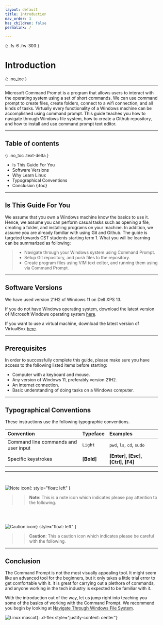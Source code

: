 ```yaml
---
layout: default
title: Introduction
nav_order: 1
has_children: false
permalink: /

---
```


{: .fs-6 .fw-300 }

# Introduction
{: .no_toc }

---

Microsoft Command Prompt is a program that allows users to interact with the operating system using a set of short commands. We can use command prompt to create files, create folders, connect to a wifi connection, and all kinds of tasks. Virtually every functionality of a Windows machine can be accomplished using command prompt. This guide teaches you how to navigate through Windows file system, how to create a Github repository, and how to install and use command prompt text editor. 

---

## Table of contents
{: .no_toc .text-delta }
* Is This Guide For You
* Software Versions
* Why Learn Linux
* Typographical Conventions
* Conclusion
{:toc}

---

## Is This Guide For You

We assume that you own a Windows machine know the basics to use it. Hence, we assume you can perform casual tasks such as opening a file, creating a folder, and installing programs on your machine. In addition, we assume you are already familiar with using Git and Github. The guide is targeted towards CST students starting term 1. What you will be learning can be summarized as following:

>* Navigate through your Windows system using Command Prompt.
>* Setup Git repository, and push files to the repository.
>* Create program files using VIM text editor, and running them using via Command Prompt.

---

## Software Versions

We have used version 21H2 of Windows 11 on Dell XPS 13. 

If you do not have Windows operating system, download the latest version of Microsoft Windows operating system [here](https://www.microsoft.com/en-ca/software-download/windows11). 

If you want to use a virtual machine, download the latest version of VirtualBox [here](https://developer.microsoft.com/en-us/windows/downloads/virtual-machines/).

---

## Prerequisites

In order to successfully complete this guide, please make sure you have access to the following listed items before starting:

* Computer with a keyboard and mouse.
* Any version of Windows 11, preferably version 21H2.
* An internet connection.
* Basic understanding of doing tasks on a Windows computer.

---

## Typographical Conventions

These instructions use the following typographic conventions.

| Convention                           | Typeface      | Examples                                         |
| :----                                | :----         | :----                                            |
| Command line commands and user input |   ```Light``` |     ```pwd```, ```ls```, ```cd```, ```sudo```    |
| Specific keystrokes                  |   **[Bold]**  |     **[Enter]**, **[Esc]**, **[Ctrl]**, **[F4]** |

---
<br/>

![Note icon](https://github.com/dl90/linux-basics/blob/gh-pages/docs/images/icons/note.png?raw=true "Note"){: style="float: left" }
>> **Note**: This is a note icon which indicates please pay attention to the following.
<br />
<br />

![Caution icon](https://github.com/dl90/linux-basics/blob/gh-pages/docs/images/icons/caution.png?raw=true "Caution"){: style="float: left" }
>> **Caution**: This a caution icon which indicates please be careful with the following.

---

## Conclusion
The Command Prompt is not the most visually appealing tool. It might seem like an advanced tool for the beginners, but it only takes a little trial error to get comfortable with it. It is great for carrying out a plethora of commands, and anyone working in the tech industry is expected to be familiar with it.

With the introduction out of the way, let us jump right into teaching you some of the basics of working with the Command Prompt. We recommend you begin by looking at [Navigate Through Windows File System](https://aditya3650.github.io/AAA-Comms/docs/navigation).

![Linux mascot](https://github.com/dl90/linux-basics/blob/gh-pages/docs/images/icons/tux.png?raw=true "Tux"){: .d-flex style="justify-content: center"}
